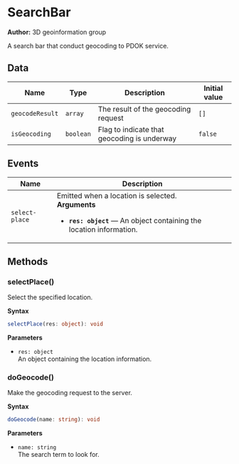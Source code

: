 # SearchBar

**Author:** 3D geoinformation group

A search bar that conduct geocoding to PDOK service.

## Data

| Name            | Type      | Description                                 | Initial value |
| --------------- | --------- | ------------------------------------------- | ------------- |
| `geocodeResult` | `array`   | The result of the geocoding request         | `[]`          |
| `isGeocoding`   | `boolean` | Flag to indicate that geocoding is underway | `false`       |

## Events

| Name           | Description                                                                                                                                   |
| -------------- | --------------------------------------------------------------------------------------------------------------------------------------------- |
| `select-place` | Emitted when a location is selected.<br>**Arguments**<br><ul><li>**`res: object`** — An object containing the location information.</li></ul> |

## Methods

### selectPlace()

Select the specified location.

**Syntax**

```typescript
selectPlace(res: object): void
```

**Parameters**

- `res: object`<br>
  An object containing the location information.

### doGeocode()

Make the geocoding request to the server.

**Syntax**

```typescript
doGeocode(name: string): void
```

**Parameters**

- `name: string`<br>
  The search term to look for.

